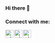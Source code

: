 ### Hi there 👋

<!--
**monfauzi/monfauzi** is a ✨ _special_ ✨ repository because its `README.md` (this file) appears on your GitHub profile.

Here are some ideas to get you started:

- 🌱 I’m currently learning Flutter
- 📫 How to reach me: mfaauzii@gmail.com
-->

### Connect with me:

<p>
    <a href="https://www.youtube.com/monfadev" target="blank"><img align="left" alt="udoyhasan | YouTube" height="25px" src="https://raw.githubusercontent.com/udoyhasan/udoyhasan/main/social/youtube.png" /></a>
    <a href="https://www.linkedin.com/in/monfauzi/" target="blank"><img align="left" alt="udoyhasan | LinkedIn" height="25px" src="https://raw.githubusercontent.com/udoyhasan/udoyhasan/main/social/linkedin.png" /></a>
    <a href="https://www.instagram.com/monfadev/" target="blank"><img align="left" alt="udoyhasan | Instagram" height="25px" src="https://raw.githubusercontent.com/udoyhasan/udoyhasan/main/social/instagram.png" /></a>
</p>

<br />

